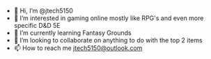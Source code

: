 - 👋 Hi, I’m @jtech5150
- 👀 I’m interested in gaming online mostly like RPG's and even more specific D&D 5E
- 🌱 I’m currently learning Fantasy Grounds
- 💞️ I’m looking to collaborate on anything to do with the top 2 items
- 📫 How to reach me jtech5150@outlook.com

<!---
jtech5150/jtech5150 is a ✨ special ✨ repository because its `README.md` (this file) appears on your GitHub profile.
You can click the Preview link to take a look at your changes.
--->
